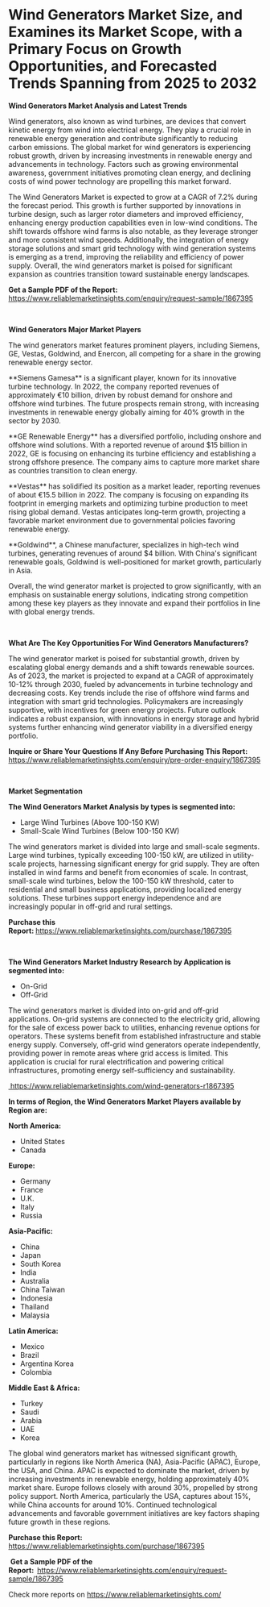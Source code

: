 <p><h1>Wind Generators Market Size, and Examines its Market Scope, with a Primary Focus on Growth Opportunities, and Forecasted Trends Spanning from 2025 to 2032</h1></p><p><strong>Wind Generators Market Analysis and Latest Trends</strong></p>
<p><p>Wind generators, also known as wind turbines, are devices that convert kinetic energy from wind into electrical energy. They play a crucial role in renewable energy generation and contribute significantly to reducing carbon emissions. The global market for wind generators is experiencing robust growth, driven by increasing investments in renewable energy and advancements in technology. Factors such as growing environmental awareness, government initiatives promoting clean energy, and declining costs of wind power technology are propelling this market forward.</p><p>The Wind Generators Market is expected to grow at a CAGR of 7.2% during the forecast period. This growth is further supported by innovations in turbine design, such as larger rotor diameters and improved efficiency, enhancing energy production capabilities even in low-wind conditions. The shift towards offshore wind farms is also notable, as they leverage stronger and more consistent wind speeds. Additionally, the integration of energy storage solutions and smart grid technology with wind generation systems is emerging as a trend, improving the reliability and efficiency of power supply. Overall, the wind generators market is poised for significant expansion as countries transition toward sustainable energy landscapes.</p></p>
<p><strong>Get a Sample PDF of the Report:&nbsp;</strong> <a href="https://www.reliablemarketinsights.com/enquiry/request-sample/1867395?utm_campaign=3196&utm_medium=2&utm_source=Github&utm_content=ia&utm_term=10042025&utm_id=wind-generators">https://www.reliablemarketinsights.com/enquiry/request-sample/1867395</a></p>
<p>&nbsp;</p>
<p><strong>Wind Generators Major Market Players</strong></p>
<p><p>The wind generators market features prominent players, including Siemens, GE, Vestas, Goldwind, and Enercon, all competing for a share in the growing renewable energy sector. </p><p>**Siemens Gamesa** is a significant player, known for its innovative turbine technology. In 2022, the company reported revenues of approximately €10 billion, driven by robust demand for onshore and offshore wind turbines. The future prospects remain strong, with increasing investments in renewable energy globally aiming for 40% growth in the sector by 2030.</p><p>**GE Renewable Energy** has a diversified portfolio, including onshore and offshore wind solutions. With a reported revenue of around $15 billion in 2022, GE is focusing on enhancing its turbine efficiency and establishing a strong offshore presence. The company aims to capture more market share as countries transition to clean energy.</p><p>**Vestas** has solidified its position as a market leader, reporting revenues of about €15.5 billion in 2022. The company is focusing on expanding its footprint in emerging markets and optimizing turbine production to meet rising global demand. Vestas anticipates long-term growth, projecting a favorable market environment due to governmental policies favoring renewable energy.</p><p>**Goldwind**, a Chinese manufacturer, specializes in high-tech wind turbines, generating revenues of around $4 billion. With China's significant renewable goals, Goldwind is well-positioned for market growth, particularly in Asia.</p><p>Overall, the wind generator market is projected to grow significantly, with an emphasis on sustainable energy solutions, indicating strong competition among these key players as they innovate and expand their portfolios in line with global energy trends.</p></p>
<p>&nbsp;</p>
<p><strong>What Are The Key Opportunities For Wind Generators Manufacturers?</strong></p>
<p><p>The wind generator market is poised for substantial growth, driven by escalating global energy demands and a shift towards renewable sources. As of 2023, the market is projected to expand at a CAGR of approximately 10-12% through 2030, fueled by advancements in turbine technology and decreasing costs. Key trends include the rise of offshore wind farms and integration with smart grid technologies. Policymakers are increasingly supportive, with incentives for green energy projects. Future outlook indicates a robust expansion, with innovations in energy storage and hybrid systems further enhancing wind generator viability in a diversified energy portfolio.</p></p>
<p><strong>Inquire or Share Your Questions If Any Before Purchasing This Report:</strong> <a href="https://www.reliablemarketinsights.com/enquiry/pre-order-enquiry/1867395?utm_campaign=3196&utm_medium=2&utm_source=Github&utm_content=ia&utm_term=10042025&utm_id=wind-generators">https://www.reliablemarketinsights.com/enquiry/pre-order-enquiry/1867395</a></p>
<p>&nbsp;</p>
<p><strong>Market Segmentation</strong></p>
<p><strong>The Wind Generators Market Analysis by types is segmented into:</strong></p>
<p><ul><li>Large Wind Turbines (Above 100-150 KW)</li><li>Small-Scale Wind Turbines (Below 100-150 KW)</li></ul></p>
<p><p>The wind generators market is divided into large and small-scale segments. Large wind turbines, typically exceeding 100-150 kW, are utilized in utility-scale projects, harnessing significant energy for grid supply. They are often installed in wind farms and benefit from economies of scale. In contrast, small-scale wind turbines, below the 100-150 kW threshold, cater to residential and small business applications, providing localized energy solutions. These turbines support energy independence and are increasingly popular in off-grid and rural settings.</p></p>
<p><strong>Purchase this Report:&nbsp;</strong><a href="https://www.reliablemarketinsights.com/purchase/1867395?utm_campaign=3196&utm_medium=2&utm_source=Github&utm_content=ia&utm_term=10042025&utm_id=wind-generators">https://www.reliablemarketinsights.com/purchase/1867395</a></p>
<p>&nbsp;</p>
<p><strong>The Wind Generators Market Industry Research by Application is segmented into:</strong></p>
<p><ul><li>On-Grid</li><li>Off-Grid</li></ul></p>
<p><p>The wind generators market is divided into on-grid and off-grid applications. On-grid systems are connected to the electricity grid, allowing for the sale of excess power back to utilities, enhancing revenue options for operators. These systems benefit from established infrastructure and stable energy supply. Conversely, off-grid wind generators operate independently, providing power in remote areas where grid access is limited. This application is crucial for rural electrification and powering critical infrastructures, promoting energy self-sufficiency and sustainability.</p></p>
<p><a href="https://www.reliablemarketinsights.com/wind-generators-r1867395?utm_campaign=3196&utm_medium=2&utm_source=Github&utm_content=ia&utm_term=10042025&utm_id=wind-generators">&nbsp;https://www.reliablemarketinsights.com/wind-generators-r1867395</a></p>
<p><strong>In terms of Region, the Wind Generators Market Players available by Region are:</strong></p>
<p>
    <p> <strong> North America: </strong>
        <ul>
            <li>United States</li>
            <li>Canada</li>
        </ul>
        </p> 
    <p> <strong> Europe: </strong>
        <ul>
            <li>Germany</li>
            <li>France</li>
            <li>U.K.</li>
            <li>Italy</li>
            <li>Russia</li>
        </ul>
        </p> 
    <p> <strong> Asia-Pacific: </strong>
        <ul>
            <li>China</li>
            <li>Japan</li>
            <li>South Korea</li>
            <li>India</li>
            <li>Australia</li>
            <li>China Taiwan</li>
            <li>Indonesia</li>
            <li>Thailand</li>
            <li>Malaysia</li>
        </ul>
        </p> 
    <p> <strong> Latin America: </strong>
        <ul>
            <li>Mexico</li>
            <li>Brazil</li>
            <li>Argentina Korea</li>
            <li>Colombia</li>
        </ul>
        </p> 
    <p> <strong> Middle East & Africa: </strong>
        <ul>
            <li>Turkey</li>
            <li>Saudi</li>
            <li>Arabia</li>
            <li>UAE</li>
            <li>Korea</li>
        </ul>
    </p>
    </p>
<p><p>The global wind generators market has witnessed significant growth, particularly in regions like North America (NA), Asia-Pacific (APAC), Europe, the USA, and China. APAC is expected to dominate the market, driven by increasing investments in renewable energy, holding approximately 40% market share. Europe follows closely with around 30%, propelled by strong policy support. North America, particularly the USA, captures about 15%, while China accounts for around 10%. Continued technological advancements and favorable government initiatives are key factors shaping future growth in these regions.</p></p>
<p><strong>Purchase this Report: </strong><a href="https://www.reliablemarketinsights.com/purchase/1867395?utm_campaign=3196&utm_medium=2&utm_source=Github&utm_content=ia&utm_term=10042025&utm_id=wind-generators">https://www.reliablemarketinsights.com/purchase/1867395</a></p>
<p>&nbsp;<strong>Get a Sample PDF of the Report:&nbsp;&nbsp;</strong><a href="https://www.reliablemarketinsights.com/enquiry/request-sample/1867395?utm_campaign=3196&utm_medium=2&utm_source=Github&utm_content=ia&utm_term=10042025&utm_id=wind-generators">https://www.reliablemarketinsights.com/enquiry/request-sample/1867395</a></p>
<p><strong></strong></p>
<p>Check more reports on <a href="https://www.reliablemarketinsights.com/?utm_campaign=3196&utm_medium=2&utm_source=Github&utm_content=ia&utm_term=10042025&utm_id=wind-generators">https://www.reliablemarketinsights.com/</a></p>